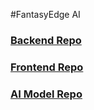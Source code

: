 #FantasyEdge AI
### [Backend Repo](https://github.com/yousefsaad12/Fantasy-Edge-AI-Apis)
### [Frontend Repo](https://github.com/yousefsaad12/Fantasy-Edge-AI-Frontend)
### [AI Model Repo](https://github.com/yousefsaad12/FantasyAI)
